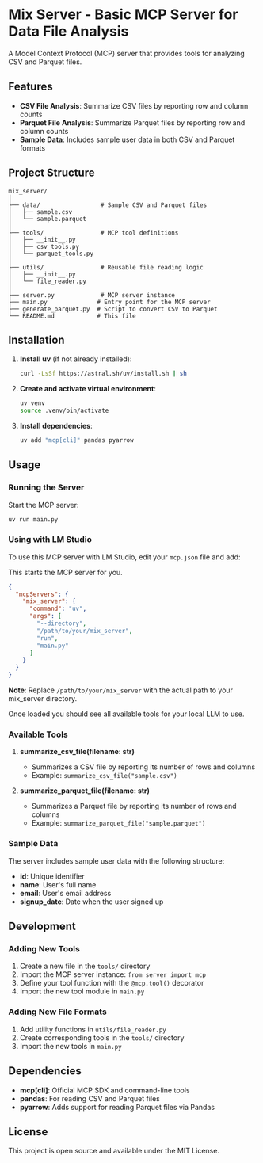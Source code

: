 # Mix Server - Basic MCP Server for Data File Analysis

A Model Context Protocol (MCP) server that provides tools for analyzing CSV and Parquet files.

## Features

- **CSV File Analysis**: Summarize CSV files by reporting row and column counts
- **Parquet File Analysis**: Summarize Parquet files by reporting row and column counts
- **Sample Data**: Includes sample user data in both CSV and Parquet formats

## Project Structure

```
mix_server/
│
├── data/                 # Sample CSV and Parquet files
│   ├── sample.csv
│   └── sample.parquet
│
├── tools/                # MCP tool definitions
│   ├── __init__.py
│   ├── csv_tools.py
│   └── parquet_tools.py
│
├── utils/                # Reusable file reading logic
│   ├── __init__.py
│   └── file_reader.py
│
├── server.py             # MCP server instance
├── main.py              # Entry point for the MCP server
├── generate_parquet.py  # Script to convert CSV to Parquet
└── README.md            # This file
```

## Installation

1. **Install uv** (if not already installed):
   ```bash
   curl -LsSf https://astral.sh/uv/install.sh | sh
   ```

2. **Create and activate virtual environment**:
   ```bash
   uv venv
   source .venv/bin/activate
   ```

3. **Install dependencies**:
   ```bash
   uv add "mcp[cli]" pandas pyarrow
   ```

## Usage

### Running the Server 

Start the MCP server:
```bash
uv run main.py
```

### Using with LM Studio 

To use this MCP server with LM Studio, edit your `mcp.json` file and add:

This starts the MCP server for you.

```json
{
  "mcpServers": {
    "mix_server": {
      "command": "uv",
      "args": [
        "--directory",
        "/path/to/your/mix_server",
        "run",
        "main.py"
      ]
    }
  }
}
```

**Note**: Replace `/path/to/your/mix_server` with the actual path to your mix_server directory.

Once loaded you should see all available tools for your local LLM to use.

### Available Tools

1. **summarize_csv_file(filename: str)**
   - Summarizes a CSV file by reporting its number of rows and columns
   - Example: `summarize_csv_file("sample.csv")`

2. **summarize_parquet_file(filename: str)**
   - Summarizes a Parquet file by reporting its number of rows and columns
   - Example: `summarize_parquet_file("sample.parquet")`

### Sample Data

The server includes sample user data with the following structure:
- **id**: Unique identifier
- **name**: User's full name
- **email**: User's email address
- **signup_date**: Date when the user signed up

## Development

### Adding New Tools

1. Create a new file in the `tools/` directory
2. Import the MCP server instance: `from server import mcp`
3. Define your tool function with the `@mcp.tool()` decorator
4. Import the new tool module in `main.py`

### Adding New File Formats

1. Add utility functions in `utils/file_reader.py`
2. Create corresponding tools in the `tools/` directory
3. Import the new tools in `main.py`

## Dependencies

- **mcp[cli]**: Official MCP SDK and command-line tools
- **pandas**: For reading CSV and Parquet files
- **pyarrow**: Adds support for reading Parquet files via Pandas

## License

This project is open source and available under the MIT License.
